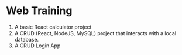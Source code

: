 # Web Training
1. A basic React calculator project 
2. A CRUD (React, NodeJS, MySQL) project that interacts with a local database.
3. A CRUD Login App
